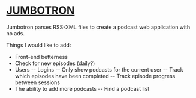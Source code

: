 # [JUMBOTRON](https://jumbotron-rss.herokuapp.com/)

Jumbotron parses RSS-XML files to create a podcast web application with no ads.

Things I would like to add:
- Front-end betterness
- Check for new episodes (daily?)
- Users
-- Logins
-- Only show podcasts for the current user
-- Track which episodes have been completed
-- Track episode progress between sessions
- The ability to add more podcasts
-- Find a podcast list
